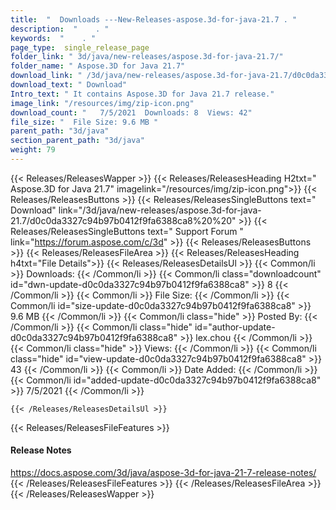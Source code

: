 ```yaml
---
title:  "  Downloads ---New-Releases-aspose.3d-for-java-21.7 . " 
description:  "    . " 
keywords:  "    . " 
page_type:  single_release_page
folder_link: " 3d/java/new-releases/aspose.3d-for-java-21.7/"
folder_name: " Aspose.3D for Java 21.7"
download_link: " /3d/java/new-releases/aspose.3d-for-java-21.7/d0c0da3327c94b97b0412f9fa6388ca8"
download_text: " Download"
Intro_text: " It contains Aspose.3D for Java 21.7 release."
image_link: "/resources/img/zip-icon.png"
download_count: "   7/5/2021  Downloads: 8  Views: 42"
file_size: "  File Size: 9.6 MB "
parent_path: "3d/java"
section_parent_path: "3d/java"
weight: 79
---
```


{{< Releases/ReleasesWapper >}}
  {{< Releases/ReleasesHeading H2txt=" Aspose.3D for Java 21.7" imagelink="/resources/img/zip-icon.png">}}
  {{< Releases/ReleasesButtons >}}
    {{< Releases/ReleasesSingleButtons text=" Download" link="/3d/java/new-releases/aspose.3d-for-java-21.7/d0c0da3327c94b97b0412f9fa6388ca8%20%20" >}}
    {{< Releases/ReleasesSingleButtons text=" Support Forum " link="https://forum.aspose.com/c/3d" >}}
  {{< Releases/ReleasesButtons >}}
  {{< Releases/ReleasesFileArea >}}
    {{< Releases/ReleasesHeading h4txt="File Details">}}
    {{< Releases/ReleasesDetailsUl >}}
            {{< Common/li  >}} Downloads: {{< /Common/li >}} 
      {{< Common/li class="downloadcount" id="dwn-update-d0c0da3327c94b97b0412f9fa6388ca8" >}} 8 {{< /Common/li >}} 
      {{< Common/li  >}} File Size: {{< /Common/li >}} 
      {{< Common/li id="size-update-d0c0da3327c94b97b0412f9fa6388ca8" >}} 9.6 MB {{< /Common/li >}} 
      {{< Common/li  class="hide" >}} Posted By: {{< /Common/li >}} 
      {{< Common/li class="hide" id="author-update-d0c0da3327c94b97b0412f9fa6388ca8" >}} lex.chou {{< /Common/li >}} 
      {{< Common/li class="hide"  >}} Views: {{< /Common/li >}} 
      {{< Common/li class="hide" id="view-update-d0c0da3327c94b97b0412f9fa6388ca8" >}} 43 {{< /Common/li >}} 
      {{< Common/li  >}} Date Added: {{< /Common/li >}} 
      {{< Common/li id="added-update-d0c0da3327c94b97b0412f9fa6388ca8" >}} 7/5/2021 {{< /Common/li >}} 

    {{< /Releases/ReleasesDetailsUl >}}

  {{< Releases/ReleasesFileFeatures >}}
      <h4>Release Notes</h4><div><a href="https://docs.aspose.com/3d/java/aspose-3d-for-java-21-7-release-notes/">https://docs.aspose.com/3d/java/aspose-3d-for-java-21-7-release-notes/</a></div>
  {{< /Releases/ReleasesFileFeatures >}}
 {{< /Releases/ReleasesFileArea >}}
{{< /Releases/ReleasesWapper >}}


